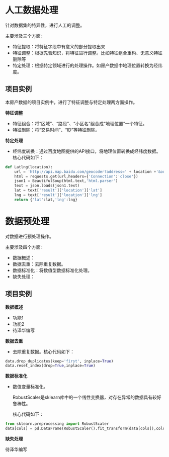 # 人工数据处理

针对数据集的特异性，进行人工的调整。

主要涉及三个方面:

* 特征提取：将特征字段中有意义的部分提取出来
* 特征调整：根据先验知识，将特征进行调整。比如特征组合重构、无意义特征删除等
* 特定处理：根据特定领域进行的处理操作。如房产数据中地理位置转换为经纬度。

## 项目实例

本房产数据的项目实例中，进行了特征调整与特定处理两方面操作。

**特征调整**

- 特征组合：将“区域”、“路段”、“小区名”组合成“地理位置”一个特征。
- 特征删除：将“交易时间”、“ID”等特征删除。

**特定处理**

- 经纬度转换：通过百度地图提供的API接口，将地理位置转换成经纬度数据。核心代码如下：

```python
def Latlng(location):
	url = 'http://api.map.baidu.com/geocoder?address=' + location +'&output=json'
    html = requests.get(url,headers={'Connection':'close'})
    json1 = BeautifulSoup(html.text,'html.parser')
	text = json.loads(json1.text)
    lat = text['result']['location']['lat']
    lng = text['result']['location']['lng']
    return {'lat':lat,'lng':lng}
```



# 数据预处理

对数据进行预处理操作。

主要涉及四个方面:

* 数据概述：
* 数据去重：去除重复数据。
* 数据标准化：将数值型数据标准化处理。
* 缺失处理：

## 项目实例

**数据概述**

- 功能1
- 功能2
- 待泽华编写

**数据去重**

- 去除重复数据。核心代码如下：

```python
data.drop_duplicates(keep='first', inplace=True)
data.reset_index(drop=True,inplace=True)
```

**数据标准化**

- 数值变量标准化。

  RobustScaler是sklearn库中的一个线性变换器，对存在异常的数据具有较好鲁棒性。

  核心代码如下：

```python
from sklearn.preprocessing import RobustScaler
data[cols] = pd.DataFrame(RobustScaler().fit_transform(data[cols]),columns=cols)
```
**缺失处理**

待泽华编写